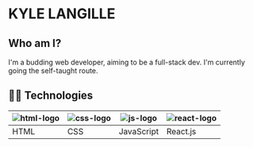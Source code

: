 # KYLE LANGILLE

## Who am I?

I'm a budding web developer, aiming to be a full-stack dev. I'm currently going the self-taught route.

## 👨‍💻 Technologies

|![html-logo](https://user-images.githubusercontent.com/103784140/194715792-c66f1936-1445-4af9-9f6b-2048ae102f75.png)|![css-logo](https://user-images.githubusercontent.com/103784140/194715803-1ce91878-fe94-4e07-804c-63ce53d5dbdd.png)|![js-logo](https://user-images.githubusercontent.com/103784140/194715810-44db665a-a84a-4323-bd8a-b84dbf935ed1.png)|![react-logo](https://user-images.githubusercontent.com/103784140/194715817-b10517af-8d30-44cd-bce6-01626385677a.png)|
|--|--|--|--|
|HTML|CSS|JavaScript|React.js|



